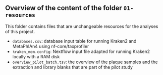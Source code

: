 ## Overview of the content of the folder `01-resources`

This folder contains files that are unchangeable resources for the analyses of this project.

- `databases.csv`: database input table for running Kraken2 and MetaPhlAn4 using nf-core/taxprofiler
- `kraken_mem.config`: Nextflow input file adapted for running Kraken2 locally with a RAM disk
- `overview_pilot_batch.tsv`: the overview of the plaque samples and the extraction and library
  blanks that are part of the pilot study
